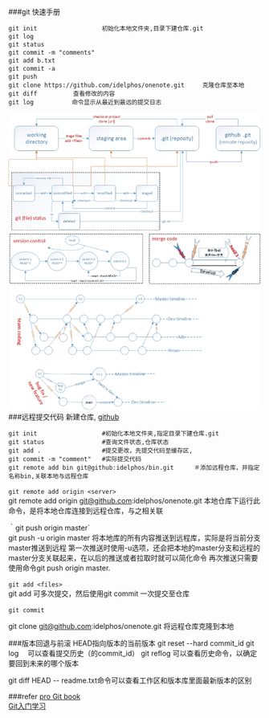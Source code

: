 
###git 快速手册
```
git init                  初始化本地文件夹,目录下建仓库.git    
git log  
git status  
git commit -m "comments"  
git add b.txt  
git commit -a 
git push
git clone https://github.com/idelphos/onenote.git     克隆仓库至本地
git diff          查看修改的内容
git log　         命令显示从最近到最远的提交日志
```
![git-structure](img/git.jpg)
###远程提交代码
新建仓库, 
[github](https://github.com/idelphos/onenote.git)
```
git init                  #初始化本地文件夹,指定目录下建仓库.git    
git status                #查询文件状态,仓库状态
git add .                 #提交更改，先提交代码至缓存区,
git commit -m "comment"   #实际提交代码
git remote add bin git@github:idelphos/bin.git    　＃添加远程仓库，并指定名称bin,关联本地与远程仓库
```
`git remote add origin <server>`  
git remote add origin git@github.com:idelphos/onenote.git
本地仓库下运行此命令，是将本地仓库连接到远程仓库，与之相关联

｀git push origin master`  
git push -u origin master 将本地库的所有内容推送到远程库，实际是将当前分支master推送到远程
第一次推送时使用-u选项，还会把本地的master分支和远程的master分支关联起来，在以后的推送或者拉取时就可以简化命令
再次推送只需要使用命令git push origin master.


`git add <files>`  
git add 可多次提交，然后使用git commit 一次提交至仓库

`git commit`

git clone git@github.com:idelphos/onenote.git  将远程仓库克隆到本地


###版本回退与前滚
HEAD指向版本的当前版本
git reset --hard commit_id
git log 　可以查看提交历史（的commit_id）
git reflog 可以查看历史命令，以确定要回到未来的哪个版本


git diff HEAD -- readme.txt命令可以查看工作区和版本库里面最新版本的区别






###refer
[pro Git book](https://git-scm.com/book/zh/v2)  
[Git入门学习](http://www.liaoxuefeng.com/wiki/0013739516305929606dd18361248578c67b8067c8c017b000)

